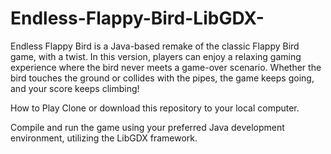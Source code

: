 # Endless-Flappy-Bird-LibGDX-
Endless Flappy Bird is a Java-based remake of the classic Flappy Bird game, with a twist. In this version, players can enjoy a relaxing gaming experience where the bird never meets a game-over scenario. Whether the bird touches the ground or collides with the pipes, the game keeps going, and your score keeps climbing!


How to Play
Clone or download this repository to your local computer.

Compile and run the game using your preferred Java development environment, utilizing the LibGDX framework.


